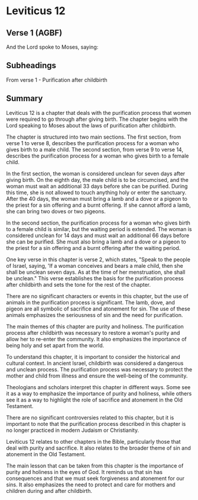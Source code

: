 # Leviticus 12

## Verse 1 (AGBF)

And the Lord spoke to Moses, saying:

## Subheadings

From verse 1 - Purification after childbirth

## Summary

Leviticus 12 is a chapter that deals with the purification process that women were required to go through after giving birth. The chapter begins with the Lord speaking to Moses about the laws of purification after childbirth. 

The chapter is structured into two main sections. The first section, from verse 1 to verse 8, describes the purification process for a woman who gives birth to a male child. The second section, from verse 9 to verse 14, describes the purification process for a woman who gives birth to a female child.

In the first section, the woman is considered unclean for seven days after giving birth. On the eighth day, the male child is to be circumcised, and the woman must wait an additional 33 days before she can be purified. During this time, she is not allowed to touch anything holy or enter the sanctuary. After the 40 days, the woman must bring a lamb and a dove or a pigeon to the priest for a sin offering and a burnt offering. If she cannot afford a lamb, she can bring two doves or two pigeons.

In the second section, the purification process for a woman who gives birth to a female child is similar, but the waiting period is extended. The woman is considered unclean for 14 days and must wait an additional 66 days before she can be purified. She must also bring a lamb and a dove or a pigeon to the priest for a sin offering and a burnt offering after the waiting period.

One key verse in this chapter is verse 2, which states, "Speak to the people of Israel, saying, 'If a woman conceives and bears a male child, then she shall be unclean seven days. As at the time of her menstruation, she shall be unclean." This verse establishes the basis for the purification process after childbirth and sets the tone for the rest of the chapter.

There are no significant characters or events in this chapter, but the use of animals in the purification process is significant. The lamb, dove, and pigeon are all symbolic of sacrifice and atonement for sin. The use of these animals emphasizes the seriousness of sin and the need for purification.

The main themes of this chapter are purity and holiness. The purification process after childbirth was necessary to restore a woman's purity and allow her to re-enter the community. It also emphasizes the importance of being holy and set apart from the world.

To understand this chapter, it is important to consider the historical and cultural context. In ancient Israel, childbirth was considered a dangerous and unclean process. The purification process was necessary to protect the mother and child from illness and ensure the well-being of the community.

Theologians and scholars interpret this chapter in different ways. Some see it as a way to emphasize the importance of purity and holiness, while others see it as a way to highlight the role of sacrifice and atonement in the Old Testament.

There are no significant controversies related to this chapter, but it is important to note that the purification process described in this chapter is no longer practiced in modern Judaism or Christianity.

Leviticus 12 relates to other chapters in the Bible, particularly those that deal with purity and sacrifice. It also relates to the broader theme of sin and atonement in the Old Testament.

The main lesson that can be taken from this chapter is the importance of purity and holiness in the eyes of God. It reminds us that sin has consequences and that we must seek forgiveness and atonement for our sins. It also emphasizes the need to protect and care for mothers and children during and after childbirth.